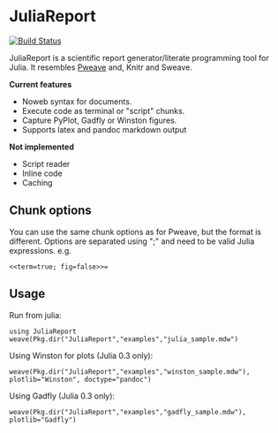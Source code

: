 # JuliaReport

[![Build Status](https://travis-ci.org/mpastell/JuliaReport.jl.svg?branch=master)](https://travis-ci.org/mpastell/JuliaReport.jl)

JuliaReport is a scientific report generator/literate programming tool
for Julia. It resembles [Pweave](http://mpastell.com/pweave) and, Knitr
and Sweave.


**Current features**

* Noweb syntax for documents.
* Execute code as terminal or "script" chunks.
* Capture PyPlot, Gadfly or Winston figures.
* Supports latex and pandoc markdown output

**Not implemented**

* Script reader
* Inline code
* Caching

## Chunk options

You can use the same chunk options as for Pweave, but the format is different. Options are separated
using ";" and need to be valid Julia expressions. e.g.


    <<term=true; fig=false>>=


## Usage

Run from julia:

    using JuliaReport
    weave(Pkg.dir("JuliaReport","examples","julia_sample.mdw")

Using Winston for plots (Julia 0.3 only):

    weave(Pkg.dir("JuliaReport","examples","winston_sample.mdw"),
    plotlib="Winston", doctype="pandoc")

Using Gadfly (Julia 0.3 only):

    weave(Pkg.dir("JuliaReport","examples","gadfly_sample.mdw"), plotlib="Gadfly")


